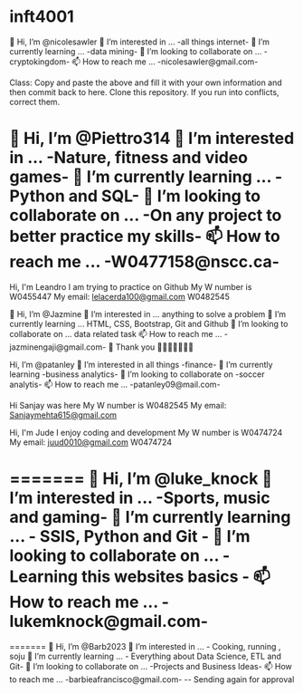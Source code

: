 # inft4001

👋 Hi, I’m @nicolesawler
👀 I’m interested in ... -all things internet-
🌱 I’m currently learning ... -data mining-
💞️ I’m looking to collaborate on ... -cryptokingdom-
📫 How to reach me ... -nicolesawler@gmail.com-

Class: Copy and paste the above and fill it with your own information and then commit back to here. Clone this repository. If you run into conflicts, correct them.

👋 Hi, I’m @Piettro314
👀 I’m interested in ... -Nature, fitness and video games-
🌱 I’m currently learning ... -Python and SQL-
💞️ I’m looking to collaborate on ... -On any project to better practice my skills-
📫 How to reach me ... -W0477158@nscc.ca-
=======
Hi, I'm Leandro
I am trying to practice on Github
My W number is W0455447
My email: lelacerda100@gmail.com
W0482545



👋 Hi, I’m @Jazmine 
👀 I’m interested in ... anything to solve a problem
🌱 I’m currently learning ... HTML, CSS, Bootstrap, Git and Github
💞️ I’m looking to collaborate on ... data related task
📫 How to reach me ... -jazminengaji@gmail.com-
💞️ Thank you  💞️💞️💞️💞️💞️💞️💞️


Hi, I’m @patanley
👀 I’m interested in all things -finance-
🌱 I’m currently learning -business analytics-
💞️ I’m looking to collaborate on -soccer analytis-
📫 How to reach me ... -patanley09@mail.com-


Hi Sanjay was here
My W number is W0482545
My email: Sanjaymehta615@gmail.com


Hi, I'm Jude 
I enjoy coding and development
My W number is W0474724
My email: juud0010@gmail.com
W0474724


=======
👋 Hi, I’m @luke_knock
👀 I’m interested in ... -Sports, music and gaming-
🌱 I’m currently learning ... - SSIS, Python and Git -
💞️ I’m looking to collaborate on ... - Learning this websites basics -
📫 How to reach me ... -lukemknock@gmail.com-
=======

=======
👋 Hi, I’m @Barb2023
👀 I’m interested in ... - Cooking, running , soju
🌱 I’m currently learning ... - Everything about Data Science, ETL and Git-
💞️ I’m looking to collaborate on ... -Projects and Business Ideas-
📫 How to reach me ... -barbieafrancisco@gmail.com-
-- Sending again for approval
